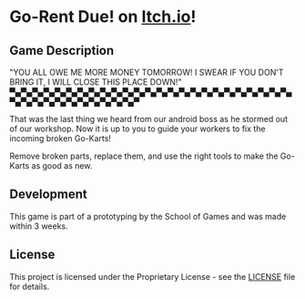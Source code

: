 # Go-Rent Due! on [Itch.io](https://fictionmaster.itch.io/go-rent-due)!

## Game Description
"YOU ALL OWE ME MORE MONEY TOMORROW! I SWEAR IF YOU DON'T BRING IT, I WILL CLOSE THIS PLACE DOWN!"
▀▄▀▄▀▄▀▄▀▄▀▄▀▄▀▄▀▄▀▄▀▄▀▄▀▄▀▄▀▄▀▄▀▄▀▄▀▄▀▄▀▄▀▄▀▄▀▄▀▄▀▄▀▄▀▄▀▄▀▄▀▄▀▄▀▄▀▄▀▄▀▄▀

That was the last thing we heard from our android boss as he stormed out of our workshop.
Now it is up to you to guide your workers to fix the incoming broken Go-Karts!

Remove broken parts, replace them, and use the right tools to make the Go-Karts as good as new.

## Development
This game is part of a prototyping by the School of Games and was made within 3 weeks.


## License
This project is licensed under the Proprietary License - see the [LICENSE](LICENSE.txt) file for details.
